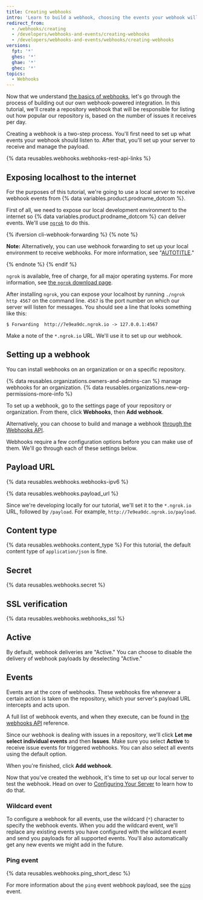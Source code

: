 ```yaml
---
title: Creating webhooks
intro: 'Learn to build a webhook, choosing the events your webhook will listen for on {% data variables.product.prodname_dotcom %} and how to set up a server to receive and manage the webhook payload.'
redirect_from:
  - /webhooks/creating
  - /developers/webhooks-and-events/creating-webhooks
  - /developers/webhooks-and-events/webhooks/creating-webhooks
versions:
  fpt: '*'
  ghes: '*'
  ghae: '*'
  ghec: '*'
topics:
  - Webhooks
---
```

Now that we understand [the basics of webhooks][webhooks-overview], let's go through the process of building out our own webhook-powered integration. In this tutorial, we'll create a repository webhook that will be responsible for listing out how popular our repository is, based on the number of issues it receives per day.

Creating a webhook is a two-step process. You'll first need to set up what events your webhook should listen to. After that, you'll set up your server to receive and manage the payload.


{% data reusables.webhooks.webhooks-rest-api-links %}

## Exposing localhost to the internet

For the purposes of this tutorial, we're going to use a local server to receive webhook events from {% data variables.product.prodname_dotcom %}.

First of all, we need to expose our local development environment to the internet so {% data variables.product.prodname_dotcom %} can deliver events. We'll use [`ngrok`](https://ngrok.com) to do this.

{% ifversion cli-webhook-forwarding %}
{% note %}

**Note:** Alternatively, you can use webhook forwarding to set up your local environment to receive webhooks. For more information, see "[AUTOTITLE](/webhooks-and-events/webhooks/receiving-webhooks-with-the-github-cli)."

{% endnote %}
{% endif %}

`ngrok` is available, free of charge, for all major operating systems. For more information, see [the `ngrok` download page](https://ngrok.com/download).

After installing `ngrok`, you can expose your localhost by running `./ngrok http 4567` on the command line. `4567` is the port number on which our server will listen for messages. You should see a line that looks something like this:

```shell
$ Forwarding  http://7e9ea9dc.ngrok.io -> 127.0.0.1:4567
```

Make a note of the `*.ngrok.io` URL. We'll use it to set up our webhook.

## Setting up a webhook

You can install webhooks on an organization or on a specific repository.

{% data reusables.organizations.owners-and-admins-can %} manage webhooks for an organization. {% data reusables.organizations.new-org-permissions-more-info %}

To set up a webhook, go to the settings page of your repository or organization. From there, click **Webhooks**, then **Add webhook**.

Alternatively, you can choose to build and manage a webhook [through the Webhooks API][webhook-api].

Webhooks require a few configuration options before you can make use of them. We'll go through each of these settings below.

## Payload URL

{% data reusables.webhooks.webhooks-ipv6 %}

{% data reusables.webhooks.payload_url %}

Since we're developing locally for our tutorial, we'll set it to the `*.ngrok.io` URL, followed by `/payload`. For example, `http://7e9ea9dc.ngrok.io/payload`.

## Content type

{% data reusables.webhooks.content_type %} For this tutorial, the default content type of `application/json` is fine.

## Secret

{% data reusables.webhooks.secret %}

## SSL verification

{% data reusables.webhooks.webhooks_ssl %}

## Active

By default, webhook deliveries are "Active." You can choose to disable the delivery of webhook payloads by deselecting "Active."

## Events

Events are at the core of webhooks. These webhooks fire whenever a certain action is taken on the repository, which your server's payload URL intercepts and acts upon.

A full list of webhook events, and when they execute, can be found in [the webhooks API][hooks-api] reference.

Since our webhook is dealing with issues in a repository, we'll click **Let me select individual events** and then **Issues**. Make sure you select **Active** to receive issue events for triggered webhooks. You can also select all events using the default option.

When you're finished, click **Add webhook**.

Now that you've created the webhook, it's time to set up our local server to test the webhook. Head on over to [Configuring Your Server](/webhooks-and-events/webhooks/configuring-your-server-to-receive-payloads) to learn how to do that.

### Wildcard event

To configure a webhook for all events, use the wildcard (`*`) character to specify the webhook events. When you add the wildcard event, we'll replace any existing events you have configured with the wildcard event and send you payloads for all supported events. You'll also automatically get any new events we might add in the future.

[webhooks-overview]: /webhooks-and-events/webhooks/about-webhooks
[webhook-api]: /rest/repos#hooks
[hooks-api]: /webhooks-and-events/webhooks/about-webhooks#events

### Ping event

{% data reusables.webhooks.ping_short_desc %}

For more information about the `ping` event webhook payload, see the [`ping`](/webhooks-and-events/webhooks/webhook-events-and-payloads#ping) event.

